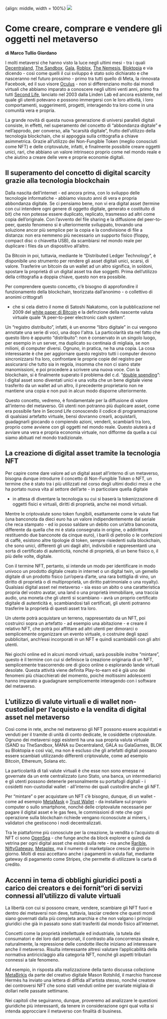 {align: middle, width = 100%}
![](images/003_GIORDANO.png)

# Come creare, comprare e vendere gli oggetti nel metaverso

**di Marco Tullio Giordano**

I molti metaversi che hanno visto la luce negli ultimi mesi - tra i quali
[Decentraland](https://decentraland.org/), [The
Sandbox](https://www.sandbox.game/en/), [Gala](https://app.gala.games/),
[Roblox](https://www.roblox.com/), [The Nemesis](https://thenemesis.io/),
[Bloktopia](https://www.bloktopia.com/) e via dicendo - così come quelli il cui
sviluppo è stato solo dichiarato e che nasceranno nel futuro prossimo - primo
tra tutti quello di Meta, la rinnovata Facebook, ed il suo visore
[Oculus](https://www.oculus.com/) - non si differenziano molto dai mondi
virtuali che abbiamo imparato a conoscere negli ultimi venti anni, primo fra
tutti [Second Life](https://it.wikipedia.org/wiki/Second_Life), lanciato nel
2003 dalla Linden Lab ed ancora esistente, nel quale gli utenti potevano e
possono immergersi con le loro attività, i loro comportamenti, suggerimenti,
progetti, interagendo tra loro come in una comunità vera e propria.

La grande novità di questa nuova generazione di universi paralleli digitali
consiste, in effetti, nel superamento del concetto di “abbondanza digitale” e
nell’approdo, per converso, alla “scarsità digitale”, frutto dell’utilizzo della
tecnologia blockchain, che si appoggia sulla crittografia a chiave asimmetrica.
Grazie all’utilizzo dei Non-Fungible Token (meglio conosciuti come NFT) e delle
criptovalute, infatti, è finalmente possibile creare oggetti unici, rari, che
abbiano un valore intrinseco proprio come nel mondo reale e che aiutino a creare
delle vere e proprie economie digitali.

## Il superamento del concetto di digital scarcity grazie alla tecnologia blockchain

Dalla nascita dell’internet - ed ancora prima, con lo sviluppo delle tecnologie
informatiche - abbiamo vissuto anni di vera e propria abbondanza digitale. Se ci
pensiamo bene, non vi era digital asset (termine con cui intendere ogni
genere di oggetto digitale, generato e costituito di bit) che non potesse essere
duplicato, replicato, trasmesso ad altri come copia dell’originale. Con
l’avvento del file sharing e la diffusione del peer-to-peer, questo
fenomeno si è ulteriormente sviluppato, trovando una soluzione ancor più
semplice per la copia e la condivisione di file a distanza: non era nemmeno più
necessario un supporto fisico (floppy, compact disc o chiavetta USB), da
scambiarsi nel mondo reale per duplicare i files da un dispositivo all’altro.

Da Bitcoin in poi, tuttavia, mediante le “Distributed Ledger Technology”, è
disponibile uno strumento per rendere gli asset digitali unici, scarsi, di
valore. Trasferire un bitcoin da un wallet ad un altro significa, in soldoni,
spostare la proprietà di un digital asset tra due soggetti. Prima dell’utilizzo
della crittografia a doppia chiave, questo non era possibile.

Per comprendere questo concetto, c’è bisogno di approfondire il funzionamento
della blockchain, teorizzata dall’anonimo - o collettivo di anonimi crittografi
- che si cela dietro il nome di Satoshi Nakatomo, con la pubblicazione nel 2009
del [white paper di
Bitcoin](https://bitcoin.org/files/bitcoin-paper/bitcoin_it.pdf) e la definzione
della nascente valuta virtuale quale “A peer-to-peer electronic cash
system”.

Un “registro distribuito”, infatti, è un enorme “libro digitale” in cui vengono
annotate una serie di voci, una dopo l'altra. La particolarità sta nel fatto che
questo libro è appunto “distribuito”: non è conservato in un singolo luogo, per
esempio in un server, ma duplicato su centinaia di migliaia, se non milioni, di
computer diversi. Ognuno, in pratica, ne ha una copia. La cosa interessante è
che per aggiornare questo registro tutti i computer devono sincronizzarsi fra
loro, confrontare le proprie copie del registro per assicurarsi che tutto sia in
regola, insomma che non ci siano state manomissioni, e poi procedere a scrivere
una nuova voce. Con la blockchain, si è finalmente superato il problema del c.d.
“[double spending](https://it.wikipedia.org/wiki/Doppia_spesa)”: i digital asset
sono diventati unici e una volta che un bene digitale viene trasferito da un
wallet ad un altro, il precedente proprietario non ne mantiene una copia e non
può in alcun modo disporne ulteriormente.

Questo concetto, vedremo, è fondamentale per la diffusione di valore all’interno
del metaverso. Gli utenti non potranno più duplicare asset, come era possibile
fare in Second Life conoscendo il codice di programmazione di qualsiasi
artefatto virtuale, bensì dovranno crearli, acquistarli, guadagnarli giocando o
compiendo azioni, venderli, scambiarli tra loro, proprio come avviene con gli
oggetti nel mondo reale. Questo aiuterà a d avviare una vera e propria economia
virtuale, non difforme da quella a cui siamo abituati nel mondo tradizionale.

## La creazione di digital asset tramite la tecnologia NFT

Per capire come dare valore ad un digital asset all’interno di un metaverso,
bisogna dunque introdurre il concetto di Non-Fungible Token o NFT, un
termine che è stato tra i più utilizzati nel corso degli ultimi dodici mesi e
che ha portato nuova vita al settore dell’arte - in particolare quella digitale
- in attesa di diventare la tecnologia su cui si baserà la tokenizzazione di
oggetti fisici e virtuali, diritti di proprietà, anche nei mondi virtuali.

Mentre le criptovalute sono token fungibili, esattamente come le valute fiat
(una banconota da dieci euro ha un valore indipendentemente dal seriale che reca
stampato - ed io posso saldare un debito con un’altra banconota, differente da
quella che mi è stata consegnata in origine, o addirittura restituendo due
banconote da cinque euro), i barili di petrolio o le confezioni di caffè,
esistono altre tipologie di token, sempre risiedenti sulla blockchain, che sono
unici, differenti gli uni dagli altri, indivisibili e rappresentanti una sorta
di certificato di autenticità, nonché di proprietà, di un bene fisico o, il più
delle volte, digitale.

Con il termine NFT, pertanto, si intende un modo per identificare in modo
univoco un prodotto digitale creato in internet o un digital twin, un
gemello digitale di un prodotto fisico (un’opera d’arte, una rara bottiglia di
vino, un diritto di proprietà o di multiproprietà, un diritto patrimoniale o una
royalty). Qualsiasi digital asset nel metaverso - sia esso un abito o una
caratteristica propria del vostro avatar, una land o una proprietà immobiliare,
una traccia audio, una moneta che gli utenti si scambiano - avrà un proprio
certificato digitale di autenticità e, scambiandosi tali certificati, gli utenti
potranno trasferire la proprietà di questi asset tra loro.

Un utente potrà acquistare un terreno, rappresentato da un NFT, poi costruirci
sopra un artefatto - ad esempio una abitazione - e creare il relativo NFT, che
potrà poi affittare ad altri utenti per dimorarci o semplicemente organizzare un
evento virtuale, o costruire degli spazi pubblicitari, anch’essi incorporati in
un NFT e quindi scambiabili con gli altri utenti.

Nei giochi online ed in alcuni mondi virtuali, sarà possibile inoltre “mintare”,
questo è il termine con cui si definisce la creazione originaria di un NFT,
semplicemente trascorrendo ore di gioco online o esplorando lande virtuali
desolate. Questa attività viene definita Play-to-earn ed è già uno dei fenomeni
più chiacchierati del momento, poiché moltissimi adolescenti hanno imparato a
guadagnare semplicemente interagendo con i software del metaverso.

## L’utilizzo di valute virtuali e di wallet non-custodial per l’acquisto e la vendita di digital asset nel metaverso

Così come in rete, anche nel metaverso gli NFT possono essere acquistati e
venduti per il tramite di unità di conto dedicate, le cosiddette
criptovalute. Ognuno dei metaversi oggi esistenti ha una sua propria valuta
virtuale (SAND su TheSandbox, MANA su Decentraland, GALA su GalaGames, BLOK su
Bloktopia e così via), ma non è escluso che gli artefatti digitali possano
essere scambiati utilizzando differenti criptovalute, come ad esempio Bitcoin,
Ethereum, Solana etc.

La particolarità di tali valute virtuali è che esse non sono emesse né governate
da un ente centralizzato (uno Stato, una banca, un intermediario) e gli utenti
possono detenerle personalmente su portafogli digitali - i cosidetti
non-custodial wallet - all’interno dei quali custodire anche gli NFT.

Per “mintare” o per acquistare un NFT c’è bisogno, dunque, di un wallet - come
ad esempio [MetaMask](https://metamask.io/) o [Trust
Wallet](https://trustwallet.com/) - da installare sul proprio computer o sullo
smartphone, nonché delle criptovalute necessarie per pagare il digital asset e
le gas fees, le commissioni di rete che ogni operazione sulla blockchain
richiede vengano riconosciute ai miners, i validatori che gestiscono i nodi
decentralizzati.

Tra le piattaforme più conosciute per la creazione, la vendita o l’acquisto di
NFT ci sono [OpenSea](https://opensea.io/) - che funge anche da block explorer e
quindi da vetrina per ogni digital asset che esiste sulla rete - ma anche
[Rarible](https://rarible.com/), [NiftyGateway](https://niftygateway.com/),
[Metaplex](https://www.metaplex.com/), ma il numero di marketplace cresce di
giorno in giorno. Molti di essi accettano anche i pagamenti in valuta fiat,
mediante gateway di pagamento come Stripes, che permette di utilizzare la carta
di credito.

## Accenni in tema di obblighi giuridici posti a carico dei creators e dei fornit“ori di servizi connessi all’utilizzo di valute virtuali

La libertà con cui si possono creare, vendere, scambiare gli NFT fuori e dentro
dei metaversi non deve, tuttavia, lasciar credere che questi mondi siano
governati dalla più completa anarchia e che non valgano i principi giuridici che
già in passato sono stati trasferiti dal mondo fisico all’internet.

Concetti come la proprietà intellettuale ed industriale, la tutela dei
consumatori e dei loro dati personali, il contrasto alla concorrenza sleale e,
naturalmente, la repressione delle condotte illecite iniziano ad interessare
anche il metaverso. Risulta interessante altresì valutare l’applicabilità della
normativa antiriciclaggio alla categoria NFT, nonché gli aspetti tributari
connessi a tale fenomeno.

Ad esempio, in risposta alla realizzazione della tanto discussa collezione
[MetaBirkis](https://metabirkins.com/) da parte del creativo digitale Mason
Rotshild, il marchio francese Hermès ha inviato una lettera di diffida
all'artista stesso, nonché creatore dei controversi NFT che sono stati venduti
online per svariate migliaia di dollari nelle passate settimane.

Nei capitoli che seguiranno, dunque, proveremo ad analizzare le questioni
giuridiche più interessanti, da tenere in considerazione ogni qual volta si
intenda approcciare il metaverso con finalità di business.